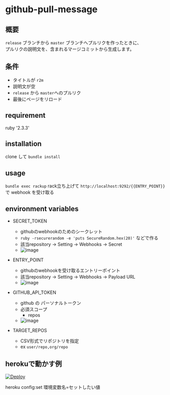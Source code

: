 # github-pull-message

## 概要
`release` ブランチから `master` ブランチへプルリクを作ったときに、  
プルリクの説明文を、含まれるマージコミットから生成します。

## 条件
- タイトルが `r2m`
- 説明文が空
- `release` から `master`へのプルリク
- 最後にページをリロード

## requirement
ruby '2.3.3'
## installation
clone して `bundle install`
## usage
`bundle exec rackup`
rack立ち上げて
`http://localhost:9292/{{ENTRY_POINT}}`
で webhook を受け取る

## environment variables

- SECRET_TOKEN
  - githubのwebhookのためのシークレット
  - `ruby -rsecurerandom -e 'puts SecureRandom.hex(20)'` などで作る
  - 該当repository -> Setting -> Webhooks -> Secret
  - ![image](https://raw.githubusercontent.com/jabropt/github-pr-message/image/images/secret_token.png)

- ENTRY_POINT
  - githubのwebhookを受け取るエントリーポイント
  - 該当repository -> Setting -> Webhooks -> Payload URL
  - ![image](https://raw.githubusercontent.com/jabropt/github-pr-message/image/images/entry_point.png)

- GITHUB_API_TOKEN
  - github の パーソナルトークン
  - 必須スコープ
    - repos
  - ![image](https://raw.githubusercontent.com/jabropt/github-pr-message/image/images/github_api_token.png)

- TARGET_REPOS
  - CSV形式でリポジトリを指定
  - ex `user/repo,org/repo`

## herokuで動かす例
[![Deploy](https://www.herokucdn.com/deploy/button.png)](https://heroku.com/deploy)

heroku config:set 環境変数名=セットしたい値

